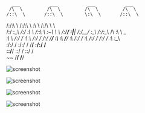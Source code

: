       ___           ___           ___           ___     
     /\  \         /\  \         /\  \         /\  \    
    /::\  \       /::\  \        \:\  \       /::\  \   
   /:/\:\  \     /:/\:\  \        \:\  \     /:/\ \  \  
  /:/  \:\__\   /:/  \:\  \       /::\  \   _\:\~\ \  \ 
 /:/__/ \:|__| /:/__/ \:\__\     /:/\:\__\ /\ \:\ \ \__\
 \:\  \ /:/  / \:\  \ /:/  /    /:/  \/__/ \:\ \:\ \/__/
  \:\  /:/  /   \:\  /:/  /    /:/  /       \:\ \:\__\  
   \:\/:/  /     \:\/:/  /     \/__/         \:\/:/  /  
    \::/__/       \::/  /                     \::/  /   
     ~~            \/__/                       \/__/    
                                       
                                       
                                       

![screenshot](https://i.imgur.com/PmlvblF.png)

![screenshot](https://i.imgur.com/LfB5Yqt.png)

![screenshot](https://i.imgur.com/rrxdcv6.png)

![screenshot](https://i.imgur.com/IFDjo9l.png)
